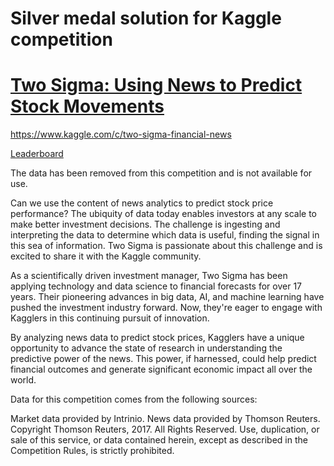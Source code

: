 # Silver medal solution for Kaggle competition
# [Two Sigma: Using News to Predict Stock Movements](https://www.kaggle.com/c/two-sigma-financial-news)

https://www.kaggle.com/c/two-sigma-financial-news

[Leaderboard](https://www.kaggle.com/c/two-sigma-financial-news/leaderboard)

The data has been removed from this competition and is not available for use.

Can we use the content of news analytics to predict stock price performance? The ubiquity of data today enables investors at any scale to make better investment decisions. The challenge is ingesting and interpreting the data to determine which data is useful, finding the signal in this sea of information. Two Sigma is passionate about this challenge and is excited to share it with the Kaggle community.

As a scientifically driven investment manager, Two Sigma has been applying technology and data science to financial forecasts for over 17 years. Their pioneering advances in big data, AI, and machine learning have pushed the investment industry forward. Now, they're eager to engage with Kagglers in this continuing pursuit of innovation.

By analyzing news data to predict stock prices, Kagglers have a unique opportunity to advance the state of research in understanding the predictive power of the news. This power, if harnessed, could help predict financial outcomes and generate significant economic impact all over the world.

Data for this competition comes from the following sources:

Market data provided by Intrinio.
News data provided by Thomson Reuters. Copyright Thomson Reuters, 2017. All Rights Reserved. Use, duplication, or sale of this service, or data contained herein, except as described in the Competition Rules, is strictly prohibited.